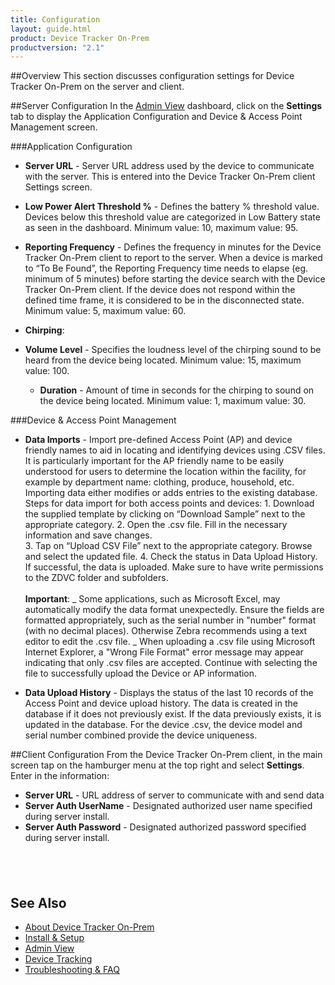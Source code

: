 ```yaml
---
title: Configuration
layout: guide.html
product: Device Tracker On-Prem
productversion: "2.1"
---
```


##Overview
This section discusses configuration settings for Device Tracker On-Prem on the server and client.

##Server Configuration
In the [Admin View](../admin) dashboard, click on the **Settings** tab to display the Application Configuration and Device & Access Point Management screen.

###Application Configuration

- **Server URL** - Server URL address used by the device to communicate with the server. This is entered into the Device Tracker On-Prem client Settings screen.
- **Low Power Alert Threshold %** - Defines the battery % threshold value. Devices below this threshold value are categorized in Low Battery state as seen in the dashboard. Minimum value: 10, maximum value: 95.
- **Reporting Frequency** - Defines the frequency in minutes for the Device Tracker On-Prem client to report to the server. When a device is marked to “To Be Found”, the Reporting Frequency time needs to elapse (eg. minimum of 5 minutes) before starting the device search with the Device Tracker On-Prem client. If the device does not respond within the defined time frame, it is considered to be in the disconnected state. <!-- This value should be set lower than the **Disconnect Threshold Time**. -->Minimum value: 5, maximum value: 60.

- **Chirping**:
- **Volume Level** - Specifies the loudness level of the chirping sound to be heard from the device being located. Minimum value: 15, maximum value: 100.
  - **Duration** - Amount of time in seconds for the chirping to sound on the device being located. Minimum value: 1, maximum value: 30.

<!--
 * **Disconnect Threshold Time** - Defines the amount of time (hours and minutes) to elapse for a device to be considered in the disconnected state due to lack of response from the device within this time frame. Minimum value: 7 min, maximum value: 12 hours. -->

###Device & Access Point Management

- **Data Imports** - Import pre-defined Access Point (AP) and device friendly names to aid in locating and identifying devices using .CSV files. It is particularly important for the AP friendly name to be easily understood for users to determine the location within the facility, for example by department name: clothing, produce, household, etc. Importing data either modifies or adds entries to the existing database. Steps for data import for both access points and devices: 1. Download the supplied template by clicking on “Download Sample” next to the appropriate category. 2. Open the .csv file. Fill in the necessary information and save changes.  
   3. Tap on “Upload CSV File” next to the appropriate category. Browse and select the updated file. 4. Check the status in Data Upload History. If successful, the data is uploaded.
  Make sure to have write permissions to the ZDVC folder and subfolders.
  <br>
  <br>
  **Important**:
  _ Some applications, such as Microsoft Excel, may automatically modify the data format unexpectedly. Ensure the fields are formatted appropriately, such as the serial number in "number" format (with no decimal places). Otherwise Zebra recommends using a text editor to edit the .csv file.
  _ When uploading a .csv file using Microsoft Internet Explorer, a "Wrong File Format" error message may appear indicating that only .csv files are accepted. Continue with selecting the file to successfully upload the Device or AP information.

- **Data Upload History** - Displays the status of the last 10 records of the Access Point and device upload history. The data is created in the database if it does not previously exist. If the data previously exists, it is updated in the database. For the device .csv, the device model and serial number combined provide the device uniqueness.

##Client Configuration
From the Device Tracker On-Prem client, in the main screen tap on the hamburger menu at the top right and select **Settings**. Enter in the information:

- **Server URL** - URL address of server to communicate with and send data
- **Server Auth UserName** - Designated authorized user name specified during server install.
- **Server Auth Password** - Designated authorized password specified during server install.

## <br>

## See Also

- [About Device Tracker On-Prem](../about)
- [Install & Setup](../setup)
- [Admin View](../admin)
- [Device Tracking](../mgmt)
- [Troubleshooting & FAQ](../troubleshooting)
